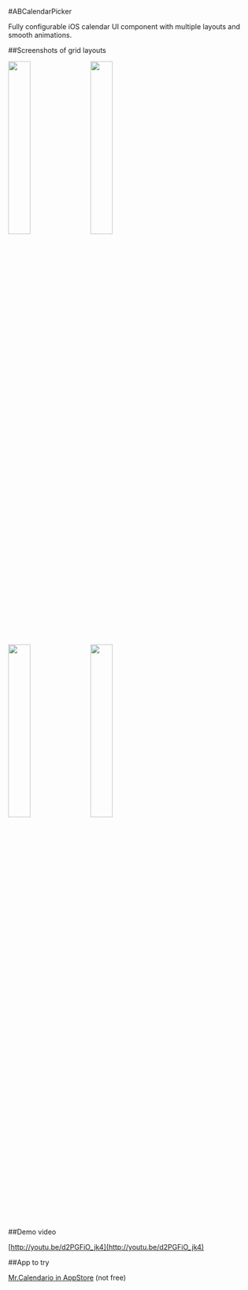 #ABCalendarPicker

Fully configurable iOS calendar UI component with multiple layouts and smooth animations.

##Screenshots of grid layouts

<img src="https://raw.github.com/k06a/ABCalendarPicker/master/month-grid-screenshot.png" width="30%" />&nbsp;&nbsp;&nbsp;&nbsp;<img src="https://raw.github.com/k06a/ABCalendarPicker/master/year-grid-screenshot.png" width="30%" />

<img src="https://raw.github.com/k06a/ABCalendarPicker/master/year2-grid-screenshot.png" width="30%" />&nbsp;&nbsp;&nbsp;&nbsp;<img src="https://raw.github.com/k06a/ABCalendarPicker/master/20years-grid-screenshot.png" width="30%" />

##Demo video

[http://youtu.be/d2PGFiO_jk4](http://youtu.be/d2PGFiO_jk4)

##App to try

[Mr.Calendario in AppStore](http://appstore.com/mr.calendario) (not free)